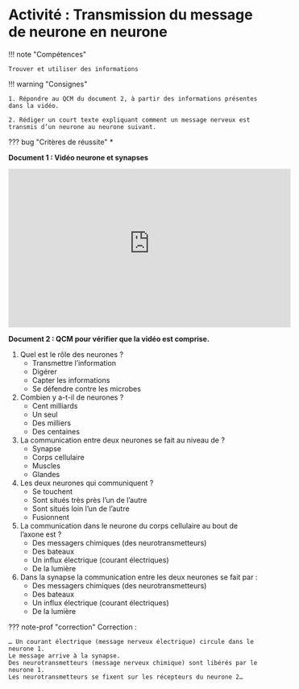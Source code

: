 # Activité : Transmission du message de neurone en neurone

!!! note "Compétences"

    Trouver et utiliser des informations 

!!! warning "Consignes"

    1. Répondre au QCM du document 2, à partir des informations présentes dans la vidéo.

    2. Rédiger un court texte expliquant comment un message nerveux est transmis d’un neurone au neurone suivant. 
    
??? bug "Critères de réussite"
    * 




**Document 1 : Vidéo neurone et synapses**

<iframe title="Transmission du message nerveux" width="560" height="315" src="https://tube-sciences-technologies.apps.education.fr/videos/embed/bf689b88-5500-4233-806c-665918968998" frameborder="0" allowfullscreen="" sandbox="allow-same-origin allow-scripts allow-popups"></iframe>

						

**Document 2 : QCM pour vérifier que la vidéo est comprise.**

1. Quel est le rôle des neurones ?
     * Transmettre l’information
     * Digérer
     * Capter les informations
     * Se défendre contre les microbes 
2. Combien y a-t-il de neurones ?
     * Cent milliards
     * Un seul
     * Des milliers
     * Des centaines
3. La communication entre deux neurones se fait au niveau de ?
     * Synapse
     * Corps cellulaire
     * Muscles
     * Glandes
4. Les deux neurones qui communiquent ?
     * Se touchent
     * Sont situés très près l’un de l’autre
     * Sont situés loin l’un de l’autre 
     * Fusionnent
5. La communication dans le neurone du corps cellulaire au bout de l’axone est ?
     * Des messagers chimiques (des neurotransmetteurs)
     * Des bateaux
     * Un influx électrique (courant électriques)
     * De la lumière
6. Dans la synapse la communication entre les deux neurones se fait par :
     * Des messagers chimiques (des neurotransmetteurs)
     * Des bateaux
     * Un influx électrique (courant électriques)
     * De la lumière



??? note-prof "correction"
    Correction :

    … Un courant électrique (message nerveux électrique) circule dans le neurone 1.
    Le message arrive à la synapse.
    Des neurotransmetteurs (message nerveux chimique) sont libérés par le neurone 1.
    Les neurotransmetteurs se fixent sur les récepteurs du neurone 2…